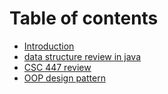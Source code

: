 # Table of contents

* [Introduction](README.md)
* [data structure review in java](data-structure-review-in-java.md)
* [CSC 447 review](csc-447-review.md)
* [OOP design pattern](oop-design-pattern.md)

